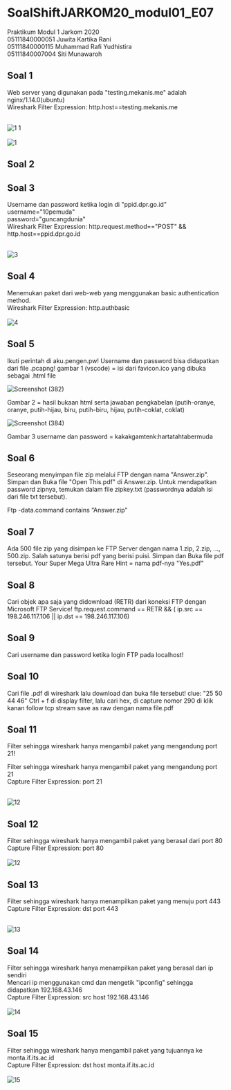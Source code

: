 # SoalShiftJARKOM20_modul01_E07
Praktikum Modul 1 Jarkom 2020<br/>
05111840000051 Juwita Kartika Rani<br/>
05111840000115 Muhammad Rafi Yudhistira<br/>
05111840007004 Siti Munawaroh<br/>

## Soal 1
Web server yang digunakan pada "testing.mekanis.me" adalah nginx/1.14.0(ubuntu)<br/>
Wireshark Filter Expression:	http.host==testing.mekanis.me

<br/>![1 1](https://user-images.githubusercontent.com/56763570/95972580-748d4380-0dc7-11eb-8634-11f64620b94e.PNG)<br/>
<br/>![1](https://user-images.githubusercontent.com/56763570/95971806-891d0c00-0dc6-11eb-83c3-17f3bfc2d368.PNG)<br/>
## Soal 2

## Soal 3
Username dan password ketika login di "ppid.dpr.go.id"<br/>
username="10pemuda"<br/>
password="guncangdunia"<br/>
Wireshark Filter Expression:	http.request.method=="POST" && http.host==ppid.dpr.go.id

<br>![3](https://user-images.githubusercontent.com/56763570/95972286-1f513200-0dc7-11eb-915d-3d132e5cd4e2.PNG)<br>

## Soal 4
Menemukan paket dari web-web yang menggunakan basic authentication method.<br/>
Wireshark Filter Expression:	http.authbasic<br/>
<br/>![4](https://user-images.githubusercontent.com/56763570/95975234-bf5c8a80-0dca-11eb-88f3-b62fc1c2a36a.PNG)<br/>
## Soal 5
Ikuti perintah di aku.pengen.pw! Username dan password bisa didapatkan dari file .pcapng!
  gambar 1 (vscode) = isi dari favicon.ico yang dibuka sebagai .html file

![Screenshot (382)](https://user-images.githubusercontent.com/58022238/96350589-baf0e400-10e0-11eb-835e-1c1ab5242839.png)

Gambar 2 = hasil bukaan html serta jawaban pengkabelan (putih-oranye, oranye, putih-hijau, biru, putih-biru, hijau, putih-coklat, coklat)

![Screenshot (384)](https://user-images.githubusercontent.com/58022238/96350786-9c3f1d00-10e1-11eb-8cdc-6cccf33f3605.png)

Gambar 3 username dan password = kakakgamtenk:hartatahtabermuda

## Soal 6
Seseorang menyimpan file zip melalui FTP dengan nama "Answer.zip". Simpan dan Buka file "Open This.pdf" di Answer.zip. Untuk mendapatkan password zipnya, temukan dalam file zipkey.txt (passwordnya adalah isi dari file txt tersebut).

Ftp -data.command contains “Answer.zip”

## Soal 7
Ada 500 file zip yang disimpan ke FTP Server dengan nama 1.zip, 2.zip, ..., 500.zip. Salah satunya berisi pdf yang berisi puisi. Simpan dan Buka file pdf tersebut.
Your Super Mega Ultra Rare Hint = nama pdf-nya "Yes.pdf"

## Soal 8
Cari objek apa saja yang didownload (RETR) dari koneksi FTP dengan Microsoft FTP Service!
ftp.request.command == RETR && ( ip.src == 198.246.117.106 || ip.dst == 198.246.117.106)

## Soal 9
Cari username dan password ketika login FTP pada localhost!

## Soal 10
Cari file .pdf di wireshark lalu download dan buka file tersebut!
clue: "25 50 44 46"
Ctrl + f di display filter, lalu cari hex, di capture nomor 290 di klik kanan follow tcp stream save as raw dengan nama file.pdf

## Soal 11
Filter sehingga wireshark hanya mengambil paket yang mengandung port 21!

Filter sehingga wireshark hanya mengambil paket yang mengandung port 21<br/>
Capture Filter Expression:  port 21

<br/>![12](https://user-images.githubusercontent.com/56763570/95973808-f92c9180-0dc8-11eb-86f1-2b9642a9e5fa.PNG)<br/>

## Soal 12
Filter sehingga wireshark hanya mengambil paket yang berasal dari port 80<br/>
Capture Filter Expression:  port 80<br/>
<br/>![12](https://user-images.githubusercontent.com/56763570/95974292-a4d5e180-0dc9-11eb-8016-d747cd8bcd01.PNG)<br/>
## Soal 13
Filter sehingga wireshark hanya menampilkan paket yang menuju port 443<br/>
Capture Filter Expression:  dst port 443

<br/>![13](https://user-images.githubusercontent.com/56763570/95973402-773c6880-0dc8-11eb-9a2d-b5c41066a4b8.PNG)<br/>

## Soal 14
Filter sehingga wireshark hanya menampilkan paket yang berasal dari ip sendiri<br/>
Mencari ip menggunakan cmd dan mengetik "ipconfig" sehingga didapatkan 192.168.43.146<br/>
Capture Filter Expression:  src host 192.168.43.146<br/>
<br/>![14](https://user-images.githubusercontent.com/56763570/96071201-794d0880-0e56-11eb-92a5-232875819e53.PNG)<br/>
## Soal 15
Filter sehingga wireshark hanya mengambil paket yang tujuannya ke monta.if.its.ac.id<br/>
Capture Filter Expression:  dst host monta.if.its.ac.id<br/>
<br/>![15](https://user-images.githubusercontent.com/56763570/95975641-47429480-0dcb-11eb-9296-21aa689b2198.PNG)<br/>
